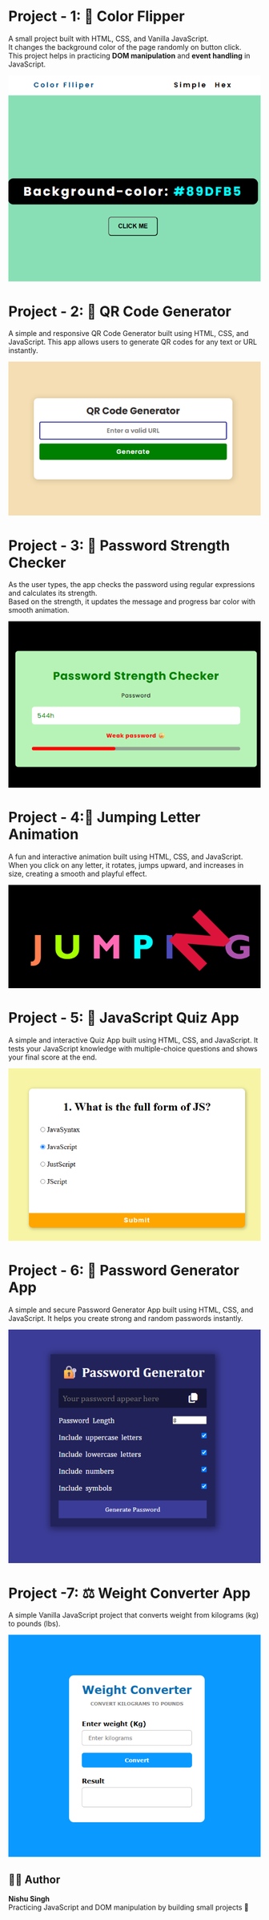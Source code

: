 # Project - 1: 🌈 Color Flipper

A small project built with HTML, CSS, and Vanilla JavaScript.  
It changes the background color of the page randomly on button click.  
This project helps in practicing **DOM manipulation** and **event handling** in JavaScript.

![Weight Converter Screenshot](01_Color_flipper/screenshot.png)

# Project - 2: 📱 QR Code Generator

A simple and responsive QR Code Generator built using HTML, CSS, and JavaScript.
This app allows users to generate QR codes for any text or URL instantly.

![Weight Converter Screenshot](02_QR_Code_Generator/screenshot.png)

# Project - 3: 🔐 Password Strength Checker

As the user types, the app checks the password using regular expressions and calculates its strength.  
Based on the strength, it updates the message and progress bar color with smooth animation.

![Weight Converter Screenshot](03_Password_Strength_Checker/screenshot.png)


# Project - 4:🕺 Jumping Letter Animation

A fun and interactive animation built using HTML, CSS, and JavaScript.
When you click on any letter, it rotates, jumps upward, and increases in size, creating a smooth and playful effect.

![Weight Converter Screenshot](04_Jumping_Letter_Animation/screenshot.png)


# Project - 5: 🧠 JavaScript Quiz App

A simple and interactive Quiz App built using HTML, CSS, and JavaScript.
It tests your JavaScript knowledge with multiple-choice questions and shows your final score at the end.

![Weight Converter Screenshot](05_Quiz_App/screenshot.png)


# Project - 6: 🔐 Password Generator App

A simple and secure Password Generator App built using HTML, CSS, and JavaScript.
It helps you create strong and random passwords instantly.

![Weight Converter Screenshot](06_Password_Generator/screenshot.png)


# Project -7: ⚖️ Weight Converter App

A simple Vanilla JavaScript project that converts weight from kilograms (kg) to pounds (lbs).

![Weight Converter Screenshot](07_Weight_Converter/screenshot.png)

## 👩‍💻 Author

**Nishu Singh**  
Practicing JavaScript and DOM manipulation by building small projects 💪
